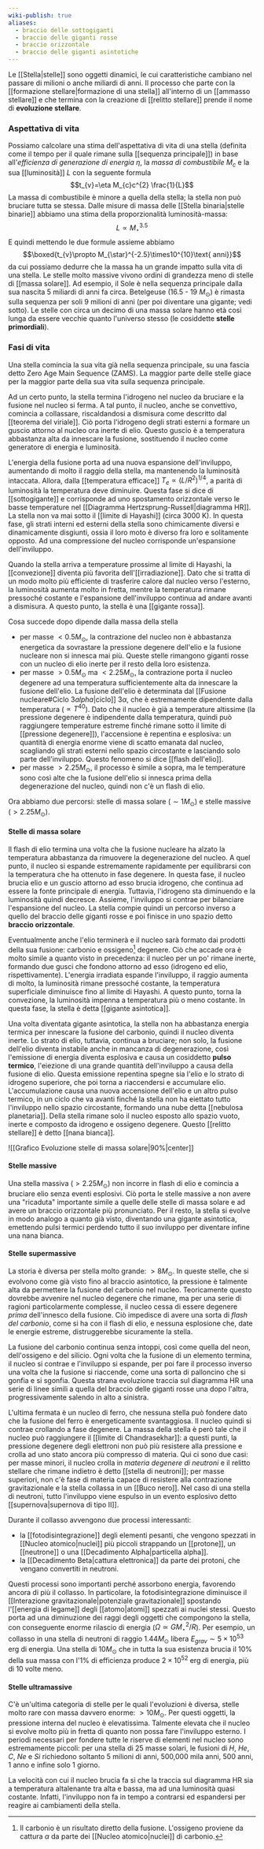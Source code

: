 ```yaml
---
wiki-publish: true
aliases:
  - braccio delle sottogiganti
  - braccio delle giganti rosse
  - braccio orizzontale
  - braccio delle giganti asintotiche
---
```

Le [[Stella|stelle]] sono oggetti dinamici, le cui caratteristiche cambiano nel passare di milioni o anche miliardi di anni. Il processo che parte con la [[formazione stellare|formazione di una stella]] all'interno di un [[ammasso stellare]] e che termina con la creazione di [[relitto stellare]] prende il nome di **evoluzione stellare**.
### Aspettativa di vita
Possiamo calcolare una stima dell'aspettativa di vita di una stella (definita come il tempo per il quale rimane sulla [[sequenza principale]]) in base all'*efficienza di generazione di energia* $\eta$, la *massa di combustibile* $M_{c}$ e la sua [[luminosità]] $L$ con la seguente formula
$$t_{v}=\eta M_{c}c^{2} \frac{1}{L}$$
La massa di combustibile è minore a quella della stella; la stella non può bruciare tutta se stessa. Dalle misure di massa delle [[Stella binaria|stelle binarie]] abbiamo una stima della proporzionalità luminosità-massa:
$$L\propto M_{\star}^{3.5}$$
E quindi mettendo le due formule assieme abbiamo
$$\boxed{t_{v}\propto M_{\star}^{-2.5}\times10^{10}\text{ anni}}$$
da cui possiamo dedurre che la massa ha un grande impatto sulla vita di una stella. Le stelle molto massive vivono ordini di grandezza meno di stelle di [[massa solare]]. Ad esempio, il Sole è nella sequenza principale dalla sua nascita 5 miliardi di anni fa circa. Betelgeuse (16.5 - 19 $M_{\odot}$) è rimasta sulla sequenza per soli 9 milioni di anni (per poi diventare una gigante; vedi sotto). Le stelle con circa un decimo di una massa solare hanno età così lunga da essere vecchie quanto l'universo stesso (le cosiddette **stelle primordiali**).
### Fasi di vita
Una stella comincia la sua vita già nella sequenza principale, su una fascia detto Zero Age Main Sequence (ZAMS). La maggior parte delle stelle giace per la maggior parte della sua vita sulla sequenza principale.

Ad un certo punto, la stella termina l'idrogeno nel nucleo da bruciare e la fusione nel nucleo si ferma. A tal punto, il nucleo, anche se convettivo, comincia a collassare, riscaldandosi a dismisura come descritto dal [[teorema del viriale]]. Ciò porta l'idrogeno degli strati esterni a formare un guscio attorno al nucleo ora inerte di elio. Questo guscio è a temperatura abbastanza alta da innescare la fusione, sostituendo il nucleo come generatore di energia e luminosità.

L'energia della fusione porta ad una nuova espansione dell'inviluppo, aumentando di molto il raggio della stella, ma mantenendo la luminosità intaccata. Allora, dalla [[temperatura efficace]] $T_{e}\propto (L/R^{2})^{1/4}$, a parità di luminosità la temperatura deve diminuire. Questa fase si dice di [[sottogigante]] e corrisponde ad uno spostamento orizzontale verso le basse temperature nel [[Diagramma Hertzsprung-Russell|diagramma HR]]. La stella non va mai sotto il [[limite di Hayashi]] (circa 3000 K). In questa fase, gli strati interni ed esterni della stella sono chimicamente diversi e dinamicamente disgiunti, ossia il loro moto è diverso fra loro e solitamente opposto. Ad una compressione del nucleo corrisponde un'espansione dell'inviluppo.

Quando la stella arriva a temperature prossime al limite di Hayashi, la [[convezione]] diventa più favorita dell'[[irradiazione]]. Dato che si tratta di un modo molto più efficiente di trasferire calore dal nucleo verso l'esterno, la luminosità aumenta molto in fretta, mentre la temperatura rimane pressoché costante e l'espansione dell'inviluppo continua ad andare avanti a dismisura. A questo punto, la stella è una [[gigante rossa]].

Cosa succede dopo dipende dalla massa della stella
- per masse $<0.5M_{\odot}$, la contrazione del nucleo non è abbastanza energetica da sovrastare la pressione degenere dell'elio e la fusione nucleare non si innesca mai più. Queste stelle rimangono giganti rosse con un nucleo di elio inerte per il resto della loro esistenza.
- per masse $>0.5M_{\odot}$ ma $<2.25M_{\odot}$, la contrazione porta il nucleo degenere ad una temperatura sufficientemente alta da innescare la fusione dell'elio. La fusione dell'elio è determinata dal [[Fusione nucleare#Ciclo $3 alpha$|ciclo]] $3\alpha$, che è estremamente dipendente dalla temperatura ($\propto T^{40}$). Dato che il nucleo è già a temperature altissime (la pressione degenere è indipendente dalla temperatura, quindi può raggiungere temperature estreme finché rimane sotto il limite di [[pressione degenere]]), l'accensione è repentina e esplosiva: un quantità di energia enorme viene di scatto emanata dal nucleo, scagliando gli strati esterni nello spazio circostante e lasciando solo parte dell'inviluppo. Questo fenomeno si dice [[flash dell'elio]].
- per masse $>2.25M_{\odot}$, il processo è simile a sopra, ma le temperature sono così alte che la fusione dell'elio si innesca prima della degenerazione del nucleo, quindi non c'è un flash di elio.

Ora abbiamo due percorsi: stelle di massa solare ($\sim1M_{\odot}$) e stelle massive ($>2.25M_{\odot}$).
#### Stelle di massa solare
Il flash di elio termina una volta che la fusione nucleare ha alzato la temperatura abbastanza da rimuovere la degenerazione del nucleo. A quel punto, il nucleo si espande estremamente rapidamente per equilibrarsi con la temperatura che ha ottenuto in fase degenere. In questa fase, il nucleo brucia elio e un guscio attorno ad esso brucia idrogeno, che continua ad essere la fonte principale di energia. Tuttavia, l'idrogeno sta diminuendo e la luminosità quindi decresce. Assieme, l'inviluppo si contrae per bilanciare l'espansione del nucleo. La stella compie quindi un percorso inverso a quello del braccio delle giganti rosse e poi finisce in uno spazio detto **braccio orizzontale**.

Eventualmente anche l'elio terminerà e il nucleo sarà formato dai prodotti della sua fusione: carbonio e ossigeno[^1] degenere. Ciò che accade ora è molto simile a quanto visto in precedenza: il nucleo per un po' rimane inerte, formando due gusci che fondono attorno ad esso (idrogeno ed elio, rispettivamente). L'energia irradiata espande l'inviluppo, il raggio aumenta di molto, la luminosità rimane pressoché costante, la temperatura superficiale diminuisce fino al limite di Hayashi. A questo punto, torna la convezione, la luminosità impenna a temperatura più o meno costante. In questa fase, la stella è detta [[gigante asintotica]].

Una volta diventata gigante asintotica, la stella non ha abbastanza energia termica per innescare la fusione del carbonio, quindi il nucleo diventa inerte. Lo strato di elio, tuttavia, continua a bruciare; non solo, la fusione dell'elio diventa instabile anche in mancanza di degenerazione, così l'emissione di energia diventa esplosiva e causa un cosiddetto **pulso termico**, l'eiezione di una grande quantità dell'inviluppo a causa della fusione di elio. Questa emissione repentina spegne sia l'elio e lo strato di idrogeno superiore, che poi torna a riaccendersi e accumulare elio. L'accumulazione causa una nuova accensione dell'elio e un altro pulso termico, in un ciclo che va avanti finché la stella non ha eiettato tutto l'inviluppo nello spazio circostante, formando una nube detta [[nebulosa planetaria]]. Della stella rimane solo il nucleo esposto allo spazio vuoto, inerte e composto da idrogeno e ossigeno degenere. Questo [[relitto stellare]] è detto [[nana bianca]].

![[Grafico Evoluzione stelle di massa solare|90%|center]]

#### Stelle massive
Una stella massiva ($>2.25M_{\odot}$) non incorre in flash di elio e comincia a bruciare elio senza eventi esplosivi. Ciò porta le stelle massive a non avere una "ricaduta" importante simile a quelle delle stelle di massa solare e ad avere un braccio orizzontale più pronunciato. Per il resto, la stella si evolve in modo analogo a quanto già visto, diventando una gigante asintotica, emettendo pulsi termici perdendo tutto il suo inviluppo per diventare infine una nana bianca.
#### Stelle supermassive
La storia è diversa per stella molto grande: $>8M_{\odot}$. In queste stelle, che si evolvono come già visto fino al braccio asintotico, la pressione è talmente alta da permettere la fusione del carbonio nel nucleo. Teoricamente questo dovrebbe avvenire nel nucleo degenere che rimane, ma per una serie di ragioni particolarmente complesse, il nucleo cessa di essere degenere *prima* dell'innesco della fusione. Ciò impedisce di avere una sorta di *flash del carbonio*, come si ha con il flash di elio, e nessuna esplosione che, date le energie estreme, distruggerebbe sicuramente la stella.

La fusione del carbonio continua senza intoppi, così come quella del neon, dell'ossigeno e del silicio. Ogni volta che la fusione di un elemento termina, il nucleo si contrae e l'inviluppo si espande, per poi fare il processo inverso una volta che la fusione si riaccende, come una sorta di palloncino che si gonfia e si sgonfia. Questa strana evoluzione traccia sul diagramma HR una serie di linee simili a quella del braccio delle giganti rosse una dopo l'altra, progressivamente salendo in alto a sinistra.

L'ultima fermata è un nucleo di ferro, che nessuna stella può fondere dato che la fusione del ferro è energeticamente svantaggiosa. Il nucleo quindi si contrae crollando a fase degenere. La massa della stella è però tale che il nucleo può raggiungere il [[limite di Chandrasekhar]]: a questi punti, la pressione degenere degli elettroni non può più resistere alla pressione e crolla ad uno stato ancora più compresso di materia. Qui ci sono due casi: per masse minori, il nucleo crolla in *materia degenere di neutroni*  e il relitto stellare che rimane indietro è detto [[stella di neutroni]]; per masse superiori, non c'è fase di materia capace di resistere alla contrazione gravitazionale e la stella collassa in un [[Buco nero]]. Nel caso di una stella di neutroni, tutto l'inviluppo viene espulso in un evento esplosivo detto [[supernova|supernova di tipo II]].

Durante il collasso avvengono due processi interessanti:
- la [[fotodisintegrazione]] degli elementi pesanti, che vengono spezzati in [[Nucleo atomico|nuclei]] più piccoli strappando un [[protone]], un [[neutrone]] o una [[Decadimento Alpha|particella alpha]].
- la [[Decadimento Beta|cattura elettronica]] da parte dei protoni, che vengano convertiti in neutroni.

Questi processi sono importanti perché assorbono energia, favorendo ancora di più il collasso. In particolare, la fotodisintegrazione diminuisce il [[Interazione gravitazionale|potenziale gravitazionale]] spostando l'[[energia di legame]] degli [[atomo|atomi]] spezzati ai nuclei stessi. Questo porta ad una diminuzione dei raggi degli oggetti che compongono la stella, con conseguente enorme rilascio di energia ($\Omega\simeq GM_{\star}^{2}/R$). Per esempio, un collasso in una stella di neutroni di raggio $1.44 M_{\odot}$ libera $E_{grav}\sim5\times10^{53}$ erg di energia. Una stella di $10M_{\odot}$ che in tutta la sua esistenza brucia il 10% della sua massa con l'1% di efficienza produce $2\times10^{52}$ erg di energia, più di 10 volte meno.
#### Stelle ultramassive
C'è un'ultima categoria di stelle per le quali l'evoluzioni è diversa, stelle molto rare con massa davvero enorme: $>10M_{\odot}$. Per questi oggetti, la pressione interna del nucleo è elevatissima. Talmente elevata che il nucleo si evolve molto più in fretta di quanto non possa fare l'inviluppo esterno. I periodi necessari per fondere tutte le riserve di elementi nel nucleo sono estremamente piccoli: per una stella di 25 masse solari, le fusioni di $H$, $He$, $C$, $Ne$ e $Si$ richiedono soltanto 5 milioni di anni, 500,000 mila anni, 500 anni, 1 anno e infine solo 1 giorno.

La velocità con cui il nucleo brucia fa sì che la traccia sul diagramma HR sia a temperatura altalenante tra alta e bassa, ma ad una luminosità quasi costante. Infatti, l'inviluppo non fa in tempo a contrarsi ed espandersi per reagire ai cambiamenti della stella.

[^1]: Il carbonio è un risultato diretto della fusione. L'ossigeno proviene da cattura $\alpha$ da parte dei [[Nucleo atomico|nuclei]] di carbonio.
